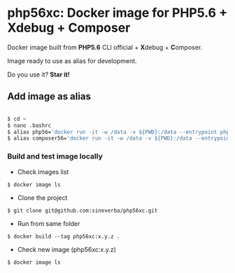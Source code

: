 php56xc: Docker image for PHP5.6 + Xdebug + Composer
====================================================

Docker image built from **PHP5.6** CLI official + **X**debug + **C**omposer.

Image ready to use as alias for development.

Do you use it? **Star it!**

## Add image as alias

``` bash

$ cd ~
$ nano .bashrc
$ alias php56='docker run -it -w /data -v ${PWD}:/data --entrypoint php --rm sineverba/php56xc:latest'
$ alias composer56='docker run -it -w /data -v ${PWD}:/data --entrypoint "/usr/bin/composer" --rm sineverba/php56xc:latest'

```

### Build and test image locally

+ Check images list

`$ docker image ls`

+ Clone the project

`$ git clone git@github.com:sineverba/php56xc.git`

+ Run from same folder

`$ docker build --tag php56xc:x.y.z .`

+ Check new image (php56xc:x.y.z)

`$ docker image ls`